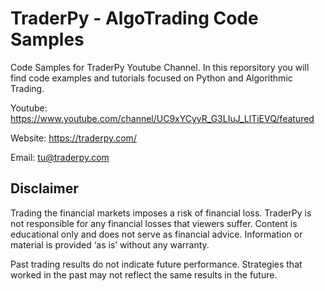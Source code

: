 # TraderPy - AlgoTrading Code Samples
Code Samples for TraderPy Youtube Channel. In this reporsitory you will find code examples and tutorials focused on Python and Algorithmic Trading.

Youtube: https://www.youtube.com/channel/UC9xYCyyR_G3LIuJ_LlTiEVQ/featured

Website: https://traderpy.com/

Email: tu@traderpy.com

## Disclaimer
Trading the financial markets imposes a risk of financial loss. TraderPy is not responsible for any financial losses that viewers suffer. Content is educational only and does not serve as financial advice. Information or material is provided ‘as is’ without any warranty. 

Past trading results do not indicate future performance. Strategies that worked in the past may not reflect the same results in the future.
